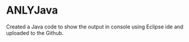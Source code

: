 # ANLYJava
Created a Java code to show the output in console using Eclipse ide and uploaded to the Github.
